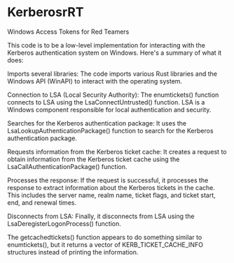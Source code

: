 # KerberosrRT
Windows Access Tokens for Red Teamers

This  code is to be a low-level implementation for interacting with the Kerberos authentication system on Windows. Here's a summary of what it does:

Imports several libraries: The code imports various Rust libraries and the Windows API (WinAPI) to interact with the operating system.

Connection to LSA (Local Security Authority): The enumtickets() function connects to LSA using the LsaConnectUntrusted() function. LSA is a Windows component responsible for local authentication and security.

Searches for the Kerberos authentication package: It uses the LsaLookupAuthenticationPackage() function to search for the Kerberos authentication package.

Requests information from the Kerberos ticket cache: It creates a request to obtain information from the Kerberos ticket cache using the LsaCallAuthenticationPackage() function.

Processes the response: If the request is successful, it processes the response to extract information about the Kerberos tickets in the cache. This includes the server name, realm name, ticket flags, and ticket start, end, and renewal times.

Disconnects from LSA: Finally, it disconnects from LSA using the LsaDeregisterLogonProcess() function.

The getcachedtickets() function appears to do something similar to enumtickets(), but it returns a vector of KERB_TICKET_CACHE_INFO structures instead of printing the information.
